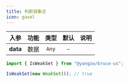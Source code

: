 ```yaml
---
title: 判断弱集合
icon: gavel
---
```


入参|功能|类型|默认|说明
:-:|:-:|:-:|:-:|-
**data**|数据|`Any`|-

```js
import { IsWeakSet } from "@yangzw/bruce-us";

IsWeakSet(new WeakSet()); // true
```